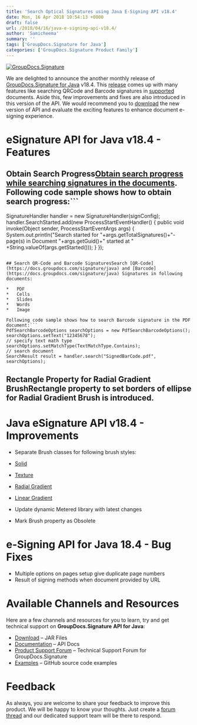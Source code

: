 ```yaml
---
title: 'Search Optical Signatures using Java E-Signing API v18.4'
date: Mon, 16 Apr 2018 10:54:13 +0000
draft: false
url: /2018/04/16/java-e-signing-api-v18.4/
author: 'Samicheema'
summary: ''
tags: ['GroupDocs.Signature for Java']
categories: ['GroupDocs.Signature Product Family']
---
```


[![GroupDocs.Signature](https://blog.groupdocs.com/wp-content/uploads/sites/4/2017/03/groupdocs-signature-java.png)](https://www.groupdocs.com/products/signature/java)

We are delighted to announce the another monthly release of [GroupDocs.Signature for Java](https://products.groupdocs.com/signature/java) v18.4. This [release](https://docs.groupdocs.com/display/signaturejava/GroupDocs.Signature+for+Java+18.4+Release+Notes) comes up with many features like searching QRCode and Barcode signatures in [supported](https://docs.groupdocs.com/display/signaturejava/Supported+Document+Formats) documents. Aside this, few improvements and fixes are also introduced in this version of the API. We would recommend you to [download](https://downloads.groupdocs.com/signature/java) the new version of API and evaluate the exciting features to enhance document e-signing experience.

# eSignature API for Java v18.4 - Features

## Obtain Search Progress[Obtain search progress while searching signatures in the documents](https://docs.groupdocs.com/signature/java). Following code sample shows how to obtain search progress:```
SignatureHandler handler = new SignatureHandler(signConfig);
handler.SearchStarted.add(new ProcessStartEventHandler() {
	public void invoke(Object sender, ProcessStartEventArgs args) {
        System.out.println("Search started for "+args.getTotalSignatures()+"-page(s) in Document "+args.getGuid()+" started at " +String.valueOf(args.getStarted()));
    }
}); 
```

## Search QR-Code and Barcode SignaturesSearch [QR-Code](https://docs.groupdocs.com/signature/java) and [Barcode](https://docs.groupdocs.com/signature/java) Signatures in following documents:

*   PDF
*   Cells
*   Slides
*   Words
*   Image

Following code sample shows how to search Barcode signature in the PDF document:```
PdfSearchBarcodeOptions searchOptions = new PdfSearchBarcodeOptions();
searchOptions.setText("12345678");
// specify text math type
searchOptions.setMatchType(TextMatchType.Contains);
// search document
SearchResult result = handler.search("SignedBarCode.pdf", searchOptions); 
```

## Rectangle Property for Radial Gradient BrushRectangle property to set borders of ellipse for Radial Gradient Brush is introduced.

# Java eSignature API v18.4 - Improvements

*   Separate Brush classes for following brush styles:

*   [Solid](https://docs.groupdocs.com/signature/java)
*   [Texture](https://docs.groupdocs.com/signature/java)
*   [Radial Gradient](https://docs.groupdocs.com/signature/java)
*   [Linear Gradient](https://docs.groupdocs.com/signature/java)

*   Update dynamic Metered library with latest changes
*   Mark Brush property as Obsolete

# e-Signing API for Java 18.4 - Bug Fixes

*   Multiple options on pages setup give duplicate page numbers
*   Result of signing methods when document provided by URL

# Available Channels and Resources

Here are a few channels and resources for you to learn, try and get technical support on **GroupDocs.Signature** **API for Java**:

*   [Download](https://downloads.groupdocs.com/signature/java "Download") – JAR Files
*   [Documentation](https://docs.groupdocs.com/display/signaturejava/Home "Documentation") – API Docs
*   [Product Support Forum](https://forum.groupdocs.com/c/signature "Product Support Forum") – Technical Support Forum for GroupDocs.Signature
*   [Examples](https://github.com/groupdocs-signature/GroupDocs.Signature-for-Java "Examples") – GitHub source code examples

# Feedback

As always, you are welcome to share your feedback to improve this product. We will be happy to know your thoughts. Just create a [forum thread](https://forum.groupdocs.com/c/signature) and our dedicated support team will be there to respond.





